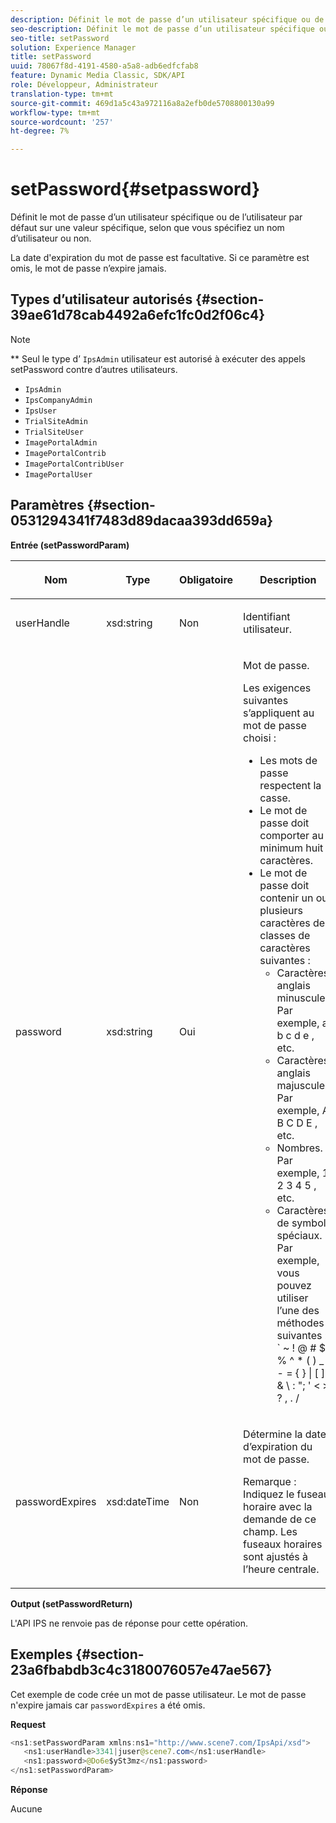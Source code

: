 ```yaml
---
description: Définit le mot de passe d’un utilisateur spécifique ou de l’utilisateur par défaut sur une valeur spécifique, selon que vous spécifiez un nom d’utilisateur ou non.
seo-description: Définit le mot de passe d’un utilisateur spécifique ou de l’utilisateur par défaut sur une valeur spécifique, selon que vous spécifiez un nom d’utilisateur ou non.
seo-title: setPassword
solution: Experience Manager
title: setPassword
uuid: 78067f8d-4191-4580-a5a8-adb6edfcfab8
feature: Dynamic Media Classic, SDK/API
role: Développeur, Administrateur
translation-type: tm+mt
source-git-commit: 469d1a5c43a972116a8a2efb0de5708800130a99
workflow-type: tm+mt
source-wordcount: '257'
ht-degree: 7%

---
```



# setPassword{#setpassword}

Définit le mot de passe d’un utilisateur spécifique ou de l’utilisateur par défaut sur une valeur spécifique, selon que vous spécifiez un nom d’utilisateur ou non.

La date d&#39;expiration du mot de passe est facultative. Si ce paramètre est omis, le mot de passe n’expire jamais.

## Types d’utilisateur autorisés {#section-39ae61d78cab4492a6efc1fc0d2f06c4}

>[!NOTE]
>
>** Seul le type d’ `IpsAdmin` utilisateur est autorisé à exécuter des appels setPassword contre d’autres utilisateurs.

* `IpsAdmin`
* `IpsCompanyAdmin`
* `IpsUser`
* `TrialSiteAdmin`
* `TrialSiteUser`
* `ImagePortalAdmin`
* `ImagePortalContrib`
* `ImagePortalContribUser`
* `ImagePortalUser`

## Paramètres {#section-0531294341f7483d89dacaa393dd659a}

**Entrée (setPasswordParam)**

<table id="table_BF54512811344E0B979C5070354E8048"> 
 <thead> 
  <tr> 
   <th colname="col1" class="entry"> <p>Nom </p> </th> 
   <th colname="col2" class="entry"> <p>Type </p> </th> 
   <th colname="col3" class="entry"> <p>Obligatoire </p> </th> 
   <th colname="col4" class="entry"> <p>Description </p> </th> 
  </tr> 
 </thead>
 <tbody> 
  <tr> 
   <td colname="col1"> <p> <span class="codeph"> <span class="varname"> userHandle  </span> </span> </p> </td> 
   <td colname="col2"> <p> <span class="codeph"> xsd:string </span> </p> </td> 
   <td colname="col3"> <p>Non </p> </td> 
   <td colname="col4"> <p>Identifiant utilisateur. </p> </td> 
  </tr> 
  <tr> 
   <td colname="col1"> <p> <span class="codeph"> <span class="varname"> password  </span> </span> </p> </td> 
   <td colname="col2"> <p> <span class="codeph"> xsd:string  </span> </p> </td> 
   <td colname="col3"> <p>Oui </p> </td> 
   <td colname="col4"> <p>Mot de passe. </p> <p>Les exigences suivantes s’appliquent au mot de passe choisi : </p> <p> 
     <ul id="ul_E5BE3621127C476788412174584075B3"> 
      <li id="li_0132852AFD774659A0224C450F19418C">Les mots de passe respectent la casse. </li> 
      <li id="li_71224B3A89C8461AB689BAD383EC8CEA">Le mot de passe doit comporter au minimum huit caractères. </li> 
      <li id="li_C21B6843EA734D1ABE0580185F775408">Le mot de passe doit contenir un ou plusieurs caractères des classes de caractères suivantes : 
       <ul id="ul_D5D3911AD6214035BBD2AB8350A459C7"> 
        <li id="li_6E3F084100104F2CBCF130EF8852C7B7">Caractères anglais minuscules. Par exemple, <span class="codeph"> a b c d e </span>, etc. </li> 
        <li id="li_1FDED8D7348842BC857320D797D41217">Caractères anglais majuscules. Par exemple, <span class="codeph"> A B C D E </span>, etc. </li> 
        <li id="li_C3C4D5412AA749F3B78F37B2B696CF80">Nombres. Par exemple, <span class="codeph"> 1 2 3 4 5 </span>, etc. </li> 
        <li id="li_2730798F26E74B878BEDE510CD06D8DD">Caractères de symbole spéciaux. Par exemple, vous pouvez utiliser l’une des méthodes suivantes : <span class="codeph"> ` ~ ! @ # $ % ^ * ( ) _ + - = { } | [ ] &amp; \ : "; ' &lt; &gt; ? , . / </span> </li> 
       </ul> </li> 
     </ul> </p> </td> 
  </tr> 
  <tr> 
   <td colname="col1"> <p> <span class="codeph"> <span class="varname"> passwordExpires  </span> </span> </p> </td> 
   <td colname="col2"> <p> <span class="codeph"> xsd:dateTime </span> </p> </td> 
   <td colname="col3"> <p>Non </p> </td> 
   <td colname="col4"> <p>Détermine la date d’expiration du mot de passe. <p>Remarque :  Indiquez le fuseau horaire avec la demande de ce champ. Les fuseaux horaires sont ajustés à l’heure centrale. </p> </p> </td> 
  </tr> 
 </tbody> 
</table>

**Output (setPasswordReturn)**

L&#39;API IPS ne renvoie pas de réponse pour cette opération.

## Exemples {#section-23a6fbabdb3c4c3180076057e47ae567}

Cet exemple de code crée un mot de passe utilisateur. Le mot de passe n&#39;expire jamais car `passwordExpires` a été omis.

**Request**

```java
<ns1:setPasswordParam xmlns:ns1="http://www.scene7.com/IpsApi/xsd">  
   <ns1:userHandle>3341|juser@scene7.com</ns1:userHandle> 
   <ns1:password>@Do6e$ySt3mz</ns1:password> 
</ns1:setPasswordParam>
```

**Réponse**

Aucune
